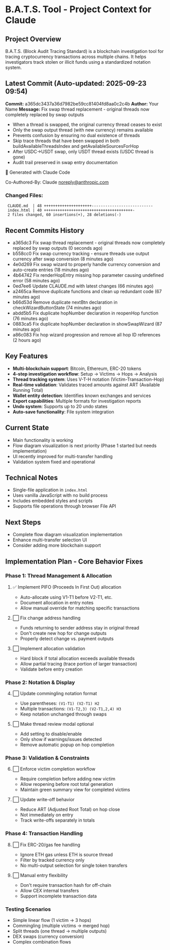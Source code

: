 # B.A.T.S. Tool - Project Context for Claude

## Project Overview
B.A.T.S. (Block Audit Tracing Standard) is a blockchain investigation tool for tracing cryptocurrency transactions across multiple chains. It helps investigators track stolen or illicit funds using a standardized notation system.

## Latest Commit (Auto-updated: 2025-09-23 09:54)

**Commit:** a365dc3437a36d7982be59cc81404fd8aa0c2c4b
**Author:** Your Name
**Message:** Fix swap thread replacement - original threads now completely replaced by swap outputs

- When a thread is swapped, the original currency thread ceases to exist
- Only the swap output thread (with new currency) remains available
- Prevents confusion by ensuring no dual existence of threads
- Skip trace threads that have been swapped in both buildAvailableThreadsIndex and getAvailableSourcesForHop
- After USDC->USDT swap, only USDT thread exists (USDC thread is gone)
- Audit trail preserved in swap entry documentation

🤖 Generated with Claude Code

Co-Authored-By: Claude <noreply@anthropic.com>

### Changed Files:
```
 CLAUDE.md  | 48 +++++++++++++++++++++---------------------------
 index.html | 40 +++++++++++++++++++++++++++++++++++++++-
 2 files changed, 60 insertions(+), 28 deletions(-)
```

## Recent Commits History

- a365dc3 Fix swap thread replacement - original threads now completely replaced by swap outputs (0 seconds ago)
- b558cc0 Fix swap currency tracking - ensure threads use output currency after swap conversion (8 minutes ago)
- 4e0d269 Fix swap wizard to properly handle currency conversion and auto-create entries (18 minutes ago)
- 4b64742 Fix renderHopEntry missing hop parameter causing undefined error (58 minutes ago)
- 0ed7ee6 Update CLAUDE.md with latest changes (66 minutes ago)
- a2465ca Remove duplicate functions and clean up redundant code (67 minutes ago)
- b66d53d Remove duplicate nextBtn declaration in checkWizardButtonState (74 minutes ago)
- abdd5b5 Fix duplicate hopNumber declaration in reopenHop function (76 minutes ago)
- 0883ca5 Fix duplicate hopNumber declaration in showSwapWizard (87 minutes ago)
- a86c083 Fix hop wizard progression and remove all hop ID references (2 hours ago)

## Key Features
- **Multi-blockchain support**: Bitcoin, Ethereum, ERC-20 tokens
- **4-step investigation workflow**: Setup → Victims → Hops → Analysis
- **Thread tracking system**: Uses V-T-H notation (Victim-Transaction-Hop)
- **Real-time validation**: Validates traced amounts against ART (Available Running Total)
- **Wallet entity detection**: Identifies known exchanges and services
- **Export capabilities**: Multiple formats for investigation reports
- **Undo system**: Supports up to 20 undo states
- **Auto-save functionality**: File system integration

## Current State
- Main functionality is working
- Flow diagram visualization is next priority (Phase 1 started but needs implementation)
- UI recently improved for multi-transfer handling
- Validation system fixed and operational

## Technical Notes
- Single-file application in `index.html`
- Uses vanilla JavaScript with no build process
- Includes embedded styles and scripts
- Supports file operations through browser File API

## Next Steps
- Complete flow diagram visualization implementation
- Enhance multi-transfer selection UI
- Consider adding more blockchain support

## Implementation Plan - Core Behavior Fixes

### Phase 1: Thread Management & Allocation
1. ✅ Implement PIFO (Proceeds In First Out) allocation
   - Auto-allocate using V1-T1 before V2-T1, etc.
   - Document allocation in entry notes
   - Allow manual override for matching specific transactions

2. ⬜ Fix change address handling
   - Funds returning to sender address stay in original thread
   - Don't create new hop for change outputs
   - Properly detect change vs. payment outputs

3. ⬜ Implement allocation validation
   - Hard block if total allocation exceeds available threads
   - Allow partial tracing (trace portion of larger transaction)
   - Validate before entry creation

### Phase 2: Notation & Display
4. ⬜ Update commingling notation format
   - Use parentheses: `(V1-T1) (V2-T1) H2`
   - Multiple transactions: `(V1-T2,3) (V2-T1,2,4) H3`
   - Keep notation unchanged through swaps

5. ⬜ Make thread review modal optional
   - Add setting to disable/enable
   - Only show if warnings/issues detected
   - Remove automatic popup on hop completion

### Phase 3: Validation & Constraints
6. ⬜ Enforce victim completion workflow
   - Require completion before adding new victim
   - Allow reopening before root total generation
   - Maintain green summary view for completed victims

7. ⬜ Update write-off behavior
   - Reduce ART (Adjusted Root Total) on hop close
   - Not immediately on entry
   - Track write-offs separately in totals

### Phase 4: Transaction Handling
8. ⬜ Fix ERC-20/gas fee handling
   - Ignore ETH gas unless ETH is source thread
   - Filter by tracked currency only
   - No multi-output selection for single token transfers

9. ⬜ Manual entry flexibility
   - Don't require transaction hash for off-chain
   - Allow CEX internal transfers
   - Support incomplete transaction data

### Testing Scenarios
- Simple linear flow (1 victim → 3 hops)
- Commingling (multiple victims → merged hop)
- Split threads (one thread → multiple outputs)
- DEX swaps (currency conversion)
- Complex combination flows
